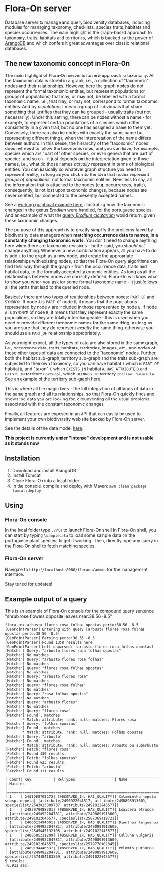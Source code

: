 # Flora-On server
Database server to manage and query biodiversity databases, including modules for managing taxonomy, checklists, species traits, habitats and species occurrences.
The main highlight is the graph-based approach to taxonomy, traits, habitats and territories, which is backed by the power of [ArangoDB](http://www.arangodb.com/) and which confers it great advantages over classic relational databases.

## The new taxonomic concept in Flora-On
The main highlight of Flora-On server is its new approach to taxonomy. All the taxonomic data is stored in a graph, i.e., a collection of "taxonomic" nodes and their relationships. However, here the graph nodes do not represent the formal taxonomic entities, but represent populations (or groups of populations) that may, or may not, be labelled with a formal taxonomic name, i.e., that may, or may not, correspond to formal taxonomic entities. And by *populations* I mean a group of individuals that share something that justifies that they can be grouped - usually traits (but not necessarily).
Under this setting, there can be nodes without a name - for example, to represent certain populations of a species which differ consistently in a given trait, but no one has assigned a name to them yet. Conversely, there can also be nodes with exactly the same name but representing different things, when the interpretation of the name differs between authors.
In this sense, the hierarchy of the "taxonomic" nodes does not need to follow the taxonomic rules, and you can have, for example, species which are "part of" other species, or even genera that are part of species, and so on - it just depends on the interpretation given to those names, i.e., what do those names *actually* represent in terms of biological entities. You can basically do whatever graph structure you need to represent reality, as long as you stick into the idea that nodes represent *groups of populations*, not formal taxonomic entities. Needless to say, all the information that is attached to the nodes (e.g. occurrences, traits), consequently, is not lost upon taxonomic changes, because nodes are never deleted, but connected to the presently accepted names.

See a [working graphical example here](http://flora-on.pt:8080/floraon/?w=graph&depth=3&id=taxent%2F341568402334), illustrating how the taxonomic changes in the genus *Erodium* were handled, for the portuguese species. And an example of what the [query *Erodium cicutarium*](http://flora-on.pt:8080/floraon/?w=query&q=erodium%20cicutarium) would return, given these taxonomic changes.

The purpose of this approach is to greatly simplify the problems faced by biodiversity data managers when **matching occurrence data to names, in a constantly changing taxonomic world**. You don't need to change anything here when there are taxonomic revisions - better said, you *should not* change anything. Whenever a new combination appears, all you have to do is add it to the graph as a new node, and create the appropriate relationships with existing nodes, so that the Flora-On query algorithms can find their way through the graph - from the occurrence data, traits and habitat data, to the formally accepted taxonomic entities. As long as all the relationships between nodes are correctly defined, Flora-On will know what to show you when you ask for some formal taxonomic name - it just follows all the paths that lead to the queried node.

Basically there are two types of realtionships between nodes: `PART_OF` and `SYNONYM`. If node `A` is `PART_OF` node `B`, it means that the populations represented by node `A` are included in those represented by node `B`. If node `A` is `SYNONYM` of node `B`, it means that they represent exactly the same populations, so they are totally interchangeable - this is used when you need to provide different taxonomic names for the same thing, as long as you are sure that they do represent *exactly* the same thing, otherwise you should use a `PART_OF` relationship appropriately.

As you might expect, all the types of data are also stored in the same graph, i.e., occurrence data, traits, habitats, territories, images, etc., and nodes of these other types of data are connected to the "taxonomic" nodes. Further, both the habitat sub-graph, territory sub-graph and the traits sub-graph are subjected to their own taxonomy, so you can have habitat `A` which is `PART_OF` habitat `B`, and "taxon" `C` which `EXISTS_IN` habitat `A`, `HAS_ATTRIBUTE` `D` and `EXISTS_IN` territory `Portugal`, which `BELONGS_TO` territory `Iberian Peninsula`. [See an example of the territory sub-graph here](http://flora-on.pt:8080/floraon/?w=graph&show=territories).

This is where all the magic lives - the full integration of all kinds of data in the same graph and all its relationships, so that Flora-On quickly finds and shows the data you are looking for, circunventing all the usual problems associated with the constant taxonomic changes.

Finally, all features are exposed in an API that can easily be used to implement your own biodiversity web site backed by Flora-On server.

See the details of the data model [here](https://github.com/miguel-porto/flora-on-server/wiki/The-data-model).

**This project is currently under "intense" development and is not usable as it stands now**

## Installation
1. Download and install ArangoDB
2. Install Tomcat
3. Clone Flora-On into a local folder
4. In the console, compile and deploy with Maven: `mvn clean package tomcat:deploy`

## Using

### Flora-On console
In the local folder type `./run` to launch Flora-On shell
In Flora-On shell, you can start by typing `\sampledata` to load some sample data on the portuguese plant species, to get it working.
Then, directly type any query in the Flora-On shell to fetch matching species.

### Flora-On server
Navigate to `http://localhost:8080/floraon/admin` for the management interface.

Stay tuned for updates!

## Example output of a query
This is an example of Flora-On console for the compound query sentence "shrub rose flowers opposite leaves near:38.56 -8.5"
```
flora-on> arbusto flores rosa folhas opostas perto:38.56 -8.5
[GeoPointParser] Entering with query [arbusto flores rosa folhas opostas perto:38.56 -8.5]
[GeoPointParser] Parsing perto:38.56 -8.5
[GeoPointParser] Found 1358 results here
[GeoPointParser] Left unparsed: [arbusto flores rosa folhas opostas]
[Matcher] Query: "arbusto flores rosa folhas opostas"
[Matcher] No matches
[Matcher] Query: "arbusto flores rosa folhas"
[Matcher] No matches
[Matcher] Query: "flores rosa folhas opostas"
[Matcher] No matches
[Matcher] Query: "arbusto flores rosa"
[Matcher] No matches
[Matcher] Query: "flores rosa folhas"
[Matcher] No matches
[Matcher] Query: "rosa folhas opostas"
[Matcher] No matches
[Matcher] Query: "arbusto flores"
[Matcher] No matches
[Matcher] Query: "flores rosa"
[Matcher] Found 1 matches
        * Match: attribute; rank: null; matches: Flores rosa
[Matcher] Query: "folhas opostas"
[Matcher] Found 1 matches
        * Match: attribute; rank: null; matches: Folhas opostas
[Matcher] Query: "arbusto"
[Matcher] Found 1 matches
        * Match: attribute; rank: null; matches: Arbusto ou subarbusto
[Fetcher] Fetch: "flores rosa"
[Fetcher] Found 430 results.
[Fetcher] Fetch: "folhas opostas"
[Fetcher] Found 623 results.
[Fetcher] Fetch: "arbusto"
[Fetcher] Found 311 results.
___________________________________________________________________________________________________________________________________________________________________________________________
| Count| Key          | RelTypes                  | Name                           | Matches                                                                                               |
|==========================================================================================================================================================================================|
| 1    | 2485955795273| [OBSERVED_IN, HAS_QUALITY]| Calamintha nepeta subsp. nepeta| [attribute/2490922047817, attribute/2490898913609, specieslist/2543013009737, attribute/2491022645577]|
| 1    | 2487979088201| [OBSERVED_IN, HAS_QUALITY]| Lonicera etrusca               | [attribute/2490922047817, attribute/2490898913609, attribute/2491022645577, specieslist/2587369019721]|
| 1    | 2488013494601| [OBSERVED_IN, HAS_QUALITY]| Dianthus langeanus             | [attribute/2490922047817, attribute/2490898913609, specieslist/2545645132105, attribute/2491022645577]|
| 1    | 2488505211209| [OBSERVED_IN, HAS_QUALITY]| Calluna vulgaris               | [attribute/2490922047817, attribute/2490898913609, attribute/2491022645577, specieslist/2579778902345]|
| 1    | 2489194846537| [OBSERVED_IN, HAS_QUALITY]| Phlomis purpurea               | [attribute/2490922047817, attribute/2490898913609, specieslist/2574484183369, attribute/2491022645577]|
5 results.
[0.912 sec]
```

